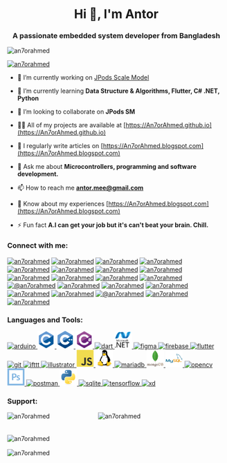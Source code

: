 <h1 align="center">Hi 👋, I'm Antor</h1>
<h3 align="center">A passionate embedded system developer from Bangladesh</h3>

<p align="left"> <img src="https://komarev.com/ghpvc/?username=an7orahmed&label=Profile%20views&color=0e75b6&style=flat" alt="an7orahmed" /> </p>

<p align="left"> <a href="https://github.com/ryo-ma/github-profile-trophy"><img src="https://github-profile-trophy.vercel.app/?username=an7orahmed" alt="an7orahmed" /></a> </p>

- 🔭 I’m currently working on [JPods Scale Model](https://www.jpods.com)

- 🌱 I’m currently learning **Data Structure & Algorithms, Flutter, C# .NET, Python**

- 👯 I’m looking to collaborate on **JPods SM**

- 👨‍💻 All of my projects are available at [https://An7orAhmed.github.io](https://An7orAhmed.github.io)

- 📝 I regularly write articles on [https://An7orAhmed.blogspot.com](https://An7orAhmed.blogspot.com)

- 💬 Ask me about **Microcontrollers, programming and software development.**

- 📫 How to reach me **antor.mee@gmail.com**

- 📄 Know about my experiences [https://An7orAhmed.blogspot.com](https://An7orAhmed.blogspot.com)

- ⚡ Fun fact **A.I can get your job but it's can't beat your brain. Chill.**

<h3 align="left">Connect with me:</h3>
<p align="left">
<a href="https://codepen.io/an7orahmed" target="blank"><img align="center" src="https://raw.githubusercontent.com/rahuldkjain/github-profile-readme-generator/master/src/images/icons/Social/codepen.svg" alt="an7orahmed" height="30" width="40" /></a>
<a href="https://dev.to/an7orahmed" target="blank"><img align="center" src="https://raw.githubusercontent.com/rahuldkjain/github-profile-readme-generator/master/src/images/icons/Social/devto.svg" alt="an7orahmed" height="30" width="40" /></a>
<a href="https://twitter.com/an7orahmed" target="blank"><img align="center" src="https://raw.githubusercontent.com/rahuldkjain/github-profile-readme-generator/master/src/images/icons/Social/twitter.svg" alt="an7orahmed" height="30" width="40" /></a>
<a href="https://linkedin.com/in/an7orahmed" target="blank"><img align="center" src="https://raw.githubusercontent.com/rahuldkjain/github-profile-readme-generator/master/src/images/icons/Social/linked-in-alt.svg" alt="an7orahmed" height="30" width="40" /></a>
<a href="https://stackoverflow.com/users/an7orahmed" target="blank"><img align="center" src="https://raw.githubusercontent.com/rahuldkjain/github-profile-readme-generator/master/src/images/icons/Social/stack-overflow.svg" alt="an7orahmed" height="30" width="40" /></a>
<a href="https://codesandbox.com/an7orahmed" target="blank"><img align="center" src="https://raw.githubusercontent.com/rahuldkjain/github-profile-readme-generator/master/src/images/icons/Social/codesandbox.svg" alt="an7orahmed" height="30" width="40" /></a>
<a href="https://kaggle.com/an7orahmed" target="blank"><img align="center" src="https://raw.githubusercontent.com/rahuldkjain/github-profile-readme-generator/master/src/images/icons/Social/kaggle.svg" alt="an7orahmed" height="30" width="40" /></a>
<a href="https://fb.com/an7orahmed" target="blank"><img align="center" src="https://raw.githubusercontent.com/rahuldkjain/github-profile-readme-generator/master/src/images/icons/Social/facebook.svg" alt="an7orahmed" height="30" width="40" /></a>
<a href="https://instagram.com/an7orahmed" target="blank"><img align="center" src="https://raw.githubusercontent.com/rahuldkjain/github-profile-readme-generator/master/src/images/icons/Social/instagram.svg" alt="an7orahmed" height="30" width="40" /></a>
<a href="https://dribbble.com/an7orahmed" target="blank"><img align="center" src="https://raw.githubusercontent.com/rahuldkjain/github-profile-readme-generator/master/src/images/icons/Social/dribbble.svg" alt="an7orahmed" height="30" width="40" /></a>
<a href="https://www.behance.net/an7orahmed" target="blank"><img align="center" src="https://raw.githubusercontent.com/rahuldkjain/github-profile-readme-generator/master/src/images/icons/Social/behance.svg" alt="an7orahmed" height="30" width="40" /></a>
<a href="https://hashnode.com/an7orahmed" target="blank"><img align="center" src="https://raw.githubusercontent.com/rahuldkjain/github-profile-readme-generator/master/src/images/icons/Social/hashnode.svg" alt="an7orahmed" height="30" width="40" /></a>
<a href="https://medium.com/@an7orahmed" target="blank"><img align="center" src="https://raw.githubusercontent.com/rahuldkjain/github-profile-readme-generator/master/src/images/icons/Social/medium.svg" alt="@an7orahmed" height="30" width="40" /></a>
<a href="https://www.youtube.com/c/an7orahmed" target="blank"><img align="center" src="https://raw.githubusercontent.com/rahuldkjain/github-profile-readme-generator/master/src/images/icons/Social/youtube.svg" alt="an7orahmed" height="30" width="40" /></a>
<a href="https://www.codechef.com/users/an7orahmed" target="blank"><img align="center" src="https://cdn.jsdelivr.net/npm/simple-icons@3.1.0/icons/codechef.svg" alt="an7orahmed" height="30" width="40" /></a>
<a href="https://www.hackerrank.com/an7orahmed" target="blank"><img align="center" src="https://raw.githubusercontent.com/rahuldkjain/github-profile-readme-generator/master/src/images/icons/Social/hackerrank.svg" alt="an7orahmed" height="30" width="40" /></a>
<a href="https://codeforces.com/profile/an7orahmed" target="blank"><img align="center" src="https://raw.githubusercontent.com/rahuldkjain/github-profile-readme-generator/master/src/images/icons/Social/codeforces.svg" alt="an7orahmed" height="30" width="40" /></a>
<a href="https://www.leetcode.com/an7orahmed" target="blank"><img align="center" src="https://raw.githubusercontent.com/rahuldkjain/github-profile-readme-generator/master/src/images/icons/Social/leet-code.svg" alt="an7orahmed" height="30" width="40" /></a>
<a href="https://www.hackerearth.com/@an7orahmed" target="blank"><img align="center" src="https://raw.githubusercontent.com/rahuldkjain/github-profile-readme-generator/master/src/images/icons/Social/hackerearth.svg" alt="@an7orahmed" height="30" width="40" /></a>
<a href="https://auth.geeksforgeeks.org/user/an7orahmed" target="blank"><img align="center" src="https://raw.githubusercontent.com/rahuldkjain/github-profile-readme-generator/master/src/images/icons/Social/geeks-for-geeks.svg" alt="an7orahmed" height="30" width="40" /></a>
<a href="https://www.topcoder.com/members/an7orahmed" target="blank"><img align="center" src="https://raw.githubusercontent.com/rahuldkjain/github-profile-readme-generator/master/src/images/icons/Social/topcoder.svg" alt="an7orahmed" height="30" width="40" /></a>
</p>

<h3 align="left">Languages and Tools:</h3>
<p align="left"> <a href="https://www.arduino.cc/" target="_blank" rel="noreferrer"> <img src="https://cdn.worldvectorlogo.com/logos/arduino-1.svg" alt="arduino" width="40" height="40"/> </a> <a href="https://www.cprogramming.com/" target="_blank" rel="noreferrer"> <img src="https://raw.githubusercontent.com/devicons/devicon/master/icons/c/c-original.svg" alt="c" width="40" height="40"/> </a> <a href="https://www.w3schools.com/cpp/" target="_blank" rel="noreferrer"> <img src="https://raw.githubusercontent.com/devicons/devicon/master/icons/cplusplus/cplusplus-original.svg" alt="cplusplus" width="40" height="40"/> </a> <a href="https://www.w3schools.com/cs/" target="_blank" rel="noreferrer"> <img src="https://raw.githubusercontent.com/devicons/devicon/master/icons/csharp/csharp-original.svg" alt="csharp" width="40" height="40"/> </a> <a href="https://dart.dev" target="_blank" rel="noreferrer"> <img src="https://www.vectorlogo.zone/logos/dartlang/dartlang-icon.svg" alt="dart" width="40" height="40"/> </a> <a href="https://dotnet.microsoft.com/" target="_blank" rel="noreferrer"> <img src="https://raw.githubusercontent.com/devicons/devicon/master/icons/dot-net/dot-net-original-wordmark.svg" alt="dotnet" width="40" height="40"/> </a> <a href="https://www.figma.com/" target="_blank" rel="noreferrer"> <img src="https://www.vectorlogo.zone/logos/figma/figma-icon.svg" alt="figma" width="40" height="40"/> </a> <a href="https://firebase.google.com/" target="_blank" rel="noreferrer"> <img src="https://www.vectorlogo.zone/logos/firebase/firebase-icon.svg" alt="firebase" width="40" height="40"/> </a> <a href="https://flutter.dev" target="_blank" rel="noreferrer"> <img src="https://www.vectorlogo.zone/logos/flutterio/flutterio-icon.svg" alt="flutter" width="40" height="40"/> </a> <a href="https://git-scm.com/" target="_blank" rel="noreferrer"> <img src="https://www.vectorlogo.zone/logos/git-scm/git-scm-icon.svg" alt="git" width="40" height="40"/> </a> <a href="https://ifttt.com/" target="_blank" rel="noreferrer"> <img src="https://www.vectorlogo.zone/logos/ifttt/ifttt-ar21.svg" alt="ifttt" width="40" height="40"/> </a> <a href="https://www.adobe.com/in/products/illustrator.html" target="_blank" rel="noreferrer"> <img src="https://www.vectorlogo.zone/logos/adobe_illustrator/adobe_illustrator-icon.svg" alt="illustrator" width="40" height="40"/> </a> <a href="https://developer.mozilla.org/en-US/docs/Web/JavaScript" target="_blank" rel="noreferrer"> <img src="https://raw.githubusercontent.com/devicons/devicon/master/icons/javascript/javascript-original.svg" alt="javascript" width="40" height="40"/> </a> <a href="https://www.linux.org/" target="_blank" rel="noreferrer"> <img src="https://raw.githubusercontent.com/devicons/devicon/master/icons/linux/linux-original.svg" alt="linux" width="40" height="40"/> </a> <a href="https://mariadb.org/" target="_blank" rel="noreferrer"> <img src="https://www.vectorlogo.zone/logos/mariadb/mariadb-icon.svg" alt="mariadb" width="40" height="40"/> </a> <a href="https://www.mongodb.com/" target="_blank" rel="noreferrer"> <img src="https://raw.githubusercontent.com/devicons/devicon/master/icons/mongodb/mongodb-original-wordmark.svg" alt="mongodb" width="40" height="40"/> </a> <a href="https://www.mysql.com/" target="_blank" rel="noreferrer"> <img src="https://raw.githubusercontent.com/devicons/devicon/master/icons/mysql/mysql-original-wordmark.svg" alt="mysql" width="40" height="40"/> </a> <a href="https://opencv.org/" target="_blank" rel="noreferrer"> <img src="https://www.vectorlogo.zone/logos/opencv/opencv-icon.svg" alt="opencv" width="40" height="40"/> </a> <a href="https://www.photoshop.com/en" target="_blank" rel="noreferrer"> <img src="https://raw.githubusercontent.com/devicons/devicon/master/icons/photoshop/photoshop-line.svg" alt="photoshop" width="40" height="40"/> </a> <a href="https://postman.com" target="_blank" rel="noreferrer"> <img src="https://www.vectorlogo.zone/logos/getpostman/getpostman-icon.svg" alt="postman" width="40" height="40"/> </a> <a href="https://www.python.org" target="_blank" rel="noreferrer"> <img src="https://raw.githubusercontent.com/devicons/devicon/master/icons/python/python-original.svg" alt="python" width="40" height="40"/> </a> <a href="https://www.sqlite.org/" target="_blank" rel="noreferrer"> <img src="https://www.vectorlogo.zone/logos/sqlite/sqlite-icon.svg" alt="sqlite" width="40" height="40"/> </a> <a href="https://www.tensorflow.org" target="_blank" rel="noreferrer"> <img src="https://www.vectorlogo.zone/logos/tensorflow/tensorflow-icon.svg" alt="tensorflow" width="40" height="40"/> </a> <a href="https://www.adobe.com/products/xd.html" target="_blank" rel="noreferrer"> <img src="https://cdn.worldvectorlogo.com/logos/adobe-xd.svg" alt="xd" width="40" height="40"/> </a> </p>

<h3 align="left">Support:</h3>
<p><a href="https://www.buymeacoffee.com/an7orahmed"> <img align="left" src="https://cdn.buymeacoffee.com/buttons/v2/default-yellow.png" height="50" width="210" alt="an7orahmed" /></a><a href="https://ko-fi.com/an7orahmed"> <img align="left" src="https://cdn.ko-fi.com/cdn/kofi3.png?v=3" height="50" width="210" alt="an7orahmed" /></a></p><br><br>

<p><img align="center" src="https://github-readme-stats.vercel.app/api?username=an7orahmed&show_icons=true&locale=en" alt="an7orahmed" /></p>
<p><img align="center" src="https://github-readme-streak-stats.herokuapp.com/?user=an7orahmed&" alt="an7orahmed" /></p>
